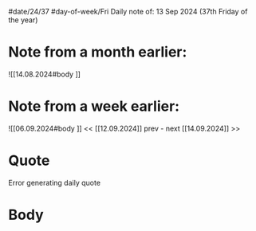 
#date/24/37
#day-of-week/Fri
Daily note of: 13 Sep 2024 (37th Friday of the year)

# Note from a month earlier:
![[14.08.2024#body ]]

# Note from a week earlier:
![[06.09.2024#body ]]
 << [[12.09.2024]] prev - next [[14.09.2024]] >>
# Quote

Error generating daily quote
# Body

